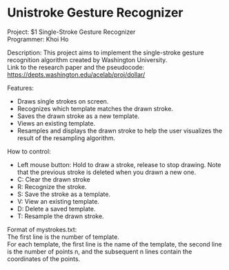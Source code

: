 # Unistroke Gesture Recognizer
Project: $1 Single-Stroke Gesture Recognizer  
Programmer: Khoi Ho  

Description: 
This project aims to implement the single-stroke gesture recognition algorithm created by Washington University.  
Link to the research paper and the pseudocode: https://depts.washington.edu/acelab/proj/dollar/  

Features:
+ Draws single strokes on screen.
+ Recognizes which template matches the drawn stroke.
+ Saves the drawn stroke as a new template.
+ Views an existing template.
+ Resamples and displays the drawn stroke to help the user visualizes the result of the resampling algorithm.

How to control:
+ Left mouse button: Hold to draw a stroke, release to stop drawing. Note that the previous stroke is deleted when you drawn a new one.
+ C: Clear the drawn stroke
+ R: Recognize the stroke.
+ S: Save the stroke as a template.
+ V: View an existing template.
+ D: Delete a saved template.
+ T: Resample the drawn stroke.

Format of mystrokes.txt:  
The first line is the number of template.  
For each template, the first line is the name of the template, the second line is the number of points n, and the subsequent n lines contain the coordinates of the points.
